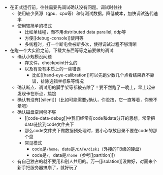 - 在正式运行前，往往需要先调试确认没有问题。调试时往往
  - 使用较少资源（gpu、cpu等）和待测试数据，降低成本，加快调试迭代速率
  - 使用较简单的模式
    - 比如单线程，而不用distributed data parallel, ddp等
    - 方便[[debug-console]]使用等
    - 多线程时，打一个断电会被断多次，使得调试过程不够清晰
- 在跑一个大实验之前，下载大东西等等之前要做的调试
  - 确认小规模没问题
    - 存文件，checkpoint什么的
    - 以及有没有本质上的一些错误
      - 比如[[hand-eye-calibration]]可以先跑少数几个点看结果靠不靠谱，排除选错坐标系等情况
  - 确认断点、调试用的脚手架等都被去除了！要不然跑了一晚上，早上起来发现卡在断点，尴尬
  - 确认有没有[[silent]]（比如可能需要`y`确认，你没按，它一直等着，你晕不晕吧）
  - 确认磁盘空间够不够
    - [[code-data-debug]]中我们经常有code和data分开的思想。常常把data链接到code文件夹下
    - 那么code文件夹下做数据预处理时，要小心存放目录不要在code的那个盘
    - 常见模式
      - code是`/home`，data是`/DATA/disk1`（外接的TB级的硬盘）
      - code是`/`，data是`/home`（参考[[partition]]）
  - 有自己独占的就不要用和别人共用的。万一[[isolation]]没做好，对面来个新手把服务器搞崩了，就好玩了